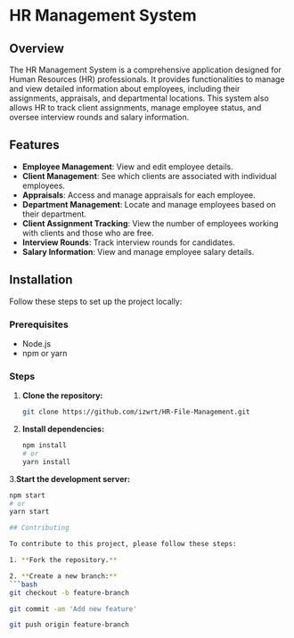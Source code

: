 # HR Management System

## Overview

The HR Management System is a comprehensive application designed for Human Resources (HR) professionals. It provides functionalities to manage and view detailed information about employees, including their assignments, appraisals, and departmental locations. This system also allows HR to track client assignments, manage employee status, and oversee interview rounds and salary information.

## Features

- **Employee Management**: View and edit employee details.
- **Client Management**: See which clients are associated with individual employees.
- **Appraisals**: Access and manage appraisals for each employee.
- **Department Management**: Locate and manage employees based on their department.
- **Client Assignment Tracking**: View the number of employees working with clients and those who are free.
- **Interview Rounds**: Track interview rounds for candidates.
- **Salary Information**: View and manage employee salary details.

## Installation

Follow these steps to set up the project locally:

### Prerequisites

- Node.js
- npm or yarn

### Steps

1. **Clone the repository:**
   ```bash
   git clone https://github.com/izwrt/HR-File-Management.git

2. **Install dependencies:**
   ```bash
   npm install
   # or
   yarn install
   
3.**Start the development server:**
   ```bash
   npm start
   # or
   yarn start

## Contributing

To contribute to this project, please follow these steps:

1. **Fork the repository.**

2. **Create a new branch:**
   ```bash
   git checkout -b feature-branch

   git commit -am 'Add new feature'

   git push origin feature-branch







